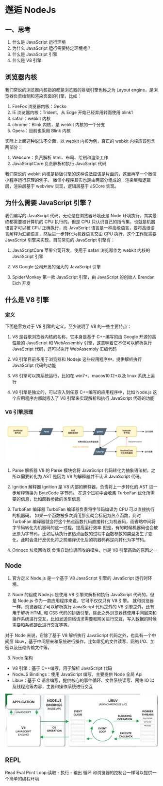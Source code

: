 # 邂逅 NodeJs

## 一、思考

1. 什么是 JavaScript 运行环境
2. 为什么 JavaScript 运行需要特定环境呢？
3. 什么是 JavaScript 引擎
4. 什么是 V8 引擎

## 浏览器内核

我们常说的浏览器内核指的都是浏览器的排版引擎也称之为 Layout engine，是浏览器负责绘制和渲染页面的引擎，比如：

1. FireFox 浏览器内核：Gecko
2. IE 浏览器内核：Trident，从 Edge 开始已经弃用转而使用 blink1
3. safari：webkit 内核
4. chrome：Blink 内核，是 webkit 内核的一个分支
5. Opera：目前也采用 Blink 内核

实际上上面这种说法不全面，以 webkit 内核为例，真正的 webkit 内核应该包含两部分：

1. Webcore：负责解析 html、布局、绘制和渲染工作
2. JavaScriptCore:负责解析和执行 JavaScript 代码

我们常说的 webkit 内核是排版引擎的这种说法应该是片面的，这里再举一个微信小程序运行原理的例子。
微信小程序其实也是由两部分组成的：渲染层和逻辑层，渲染层基于 webview 实现，逻辑层基于 JSCore 实现。

## 为什么需要 JavaScript 引擎？

我们编写的 JavaScript 代码，无论是在浏览器环境还是 Node 环境执行，其实最终都需要被计算机的 CPU 执行的。但是 CPU 只认识自己的指令集，也就是机器语言才可以被 CPU 正确执行，而 JavaScript 语言是一种高级语言，要将高级语言解释为汇编语言，然后进一步转化为机器语言交由 CPU 执行，这个工作就需要 JavaScript 引擎来实现，目前常见的 JavaScript 引擎有：

1. JavaScriptCore
   苹果公司开发，使用于 safari 浏览器作为 webkit 内核的 JavaScript 引擎

2. V8
   Google 公司开发的强大的 JavaScript 引擎

3. SpiderMonkey
   第一款 JavaScript 引擎，由 JavaScript 的创始人 Brendan Eich 开发

## 什么是 V8 引擎

### 定义

下面是官方对于 V8 引擎的定义，至少说明了 V8 的一些主要特点：

1. V8 是谷歌浏览器内核的名称，它本身是基于 C++编写的由 Google 开源的高性能的 JavaScript 和 WebAssembly 引擎，这意味着它不仅可以解析执行 JavaScript 代码，还可以执行 WebAssembly 汇编代码

2. V8 引擎目前多用于浏览器和 Nodejs 这些应用程序中，提供解析执行 JavaScript 代码的功能

3. V8 引擎可以跨系统运行，比如在 win7+、macos10.12+以及 linux 系统上运行

4. V8 引擎是独立的，可以嵌入到任意 C++编写的应用程序中，比如 Node.js 这个应用程序内部就嵌入了 V8 引擎来实现解析和执行 JavaScript 代码的功能

### V8 引擎原理

![V8执行代码流程](1_files/V8执行代码流程.jpg)

1. Parse 解析器
   V8 的 Parse 模块会将 JavaScript 代码转化为抽象语法树，之所以需要转化为 AST 是因为 V8 的解释器并不认识 JavaScript 代码。

2. Ignition 解释器
   Ignition 是 V8 内部的解释器，负责将上一步转化的 AST 进一步解释转换为 ByteCode 字节码。
   在这个过程中会收集 TurboFan 优化所需要的信息，比如函数参数的类型信息

3. TurboFan 编译器
   TurboFan 编译器负责将字节码编译为 CPU 可以直接执行的机器码。
   如果一个函数被多次调用那么就会标记为热点函数，此时 TurboFan 编译器就会将这个热点函数代码直接转化为机器码，而省略中间将字节码转化为机器码的这一过程，提高运行效率
   但是，有的时候机器码也会被还原为字节码，比如后续执行该热点函数的过程中函数参数的类型发生了变化，此时会进行反优化将之前编译优化后的机器码再逆向转化为字节码。

4. Orinoco 垃圾回收器
   负责自动垃圾回收的模块，也是 V8 引擎高效的原因之一

## Node

1. 官方定义
   Node.js 是一个基于 V8 JavaScript 引擎的 JavaScript 运行时环境。

2. Node 的组成
   Node.js 是使用 V8 引擎来解析和执行 JavaScript 代码的，但是 Node.js 作为一款应用程序来说，它可不仅仅只有 V8 引擎。
   就和浏览器一样，浏览器除了可以解析执行 JavaScript 代码之外的 V8 引擎之外，还有用于解析 HTML 和 CSS 代码的排版引擎，除此之外浏览器还使用中间层来和操作系统进行交互，比如发送网络请求需要和网关进行交互，写入数据的时候需要和系统硬盘进行交互等等。

对于 Node 来说，它除了基于 V8 解析执行 JavaScript 代码之外，也具有一个中间层 libuv，基于中间层来和系统进行操作，比如常见的文件读写、网络 I/O、加密以及压缩传输文件等。

3. Node 架构

- V8 引擎：基于 C++编写，用于解析 JavaScript 代码
- NodeJS Bindings：使用 JavaScript 编写，主要提供 Node 全局 Api
- Libuv：基于 C 语言编写，提供核心的事件循环、文件系统读写、网络 IO 以及线程池等内容，主要和操作系统进行交互

![NodeJS架构图](1_files/NodeJS架构图.jpg)

## REPL

Read Eval Print Loop:读取 - 执行 - 输出 循环
和浏览器的控制台一样可以提供一个简单的编程环境
